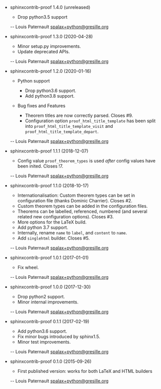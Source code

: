 * sphinxcontrib-proof 1.4.0 (unreleased)

    * Drop python3.5 support

    -- Louis Paternault <spalax+python@gresille.org>

* sphinxcontrib-proof 1.3.0 (2020-04-28)

    * Minor setup.py improvements.
    * Update deprecated APIs.

    -- Louis Paternault <spalax+python@gresille.org>

* sphinxcontrib-proof 1.2.0 (2020-01-16)

    * Python support

        * Drop python3.6 support.
        * Add python3.8 support.

    * Bug fixes and Features

        * Theorem titles are now correctly parsed. Closes #9.
        * Configuration option `proof_html_title_template` has been split into `proof_html_title_template_visit` and `proof_html_title_template_depart`.

    -- Louis Paternault <spalax+python@gresille.org>

* sphinxcontrib-proof 1.1.1 (2018-12-07)

    * Config value `proof_theorem_types` is used *after* config values have been inited. Closes !7.

    -- Louis Paternault <spalax+python@gresille.org>

* sphinxcontrib-proof 1.1.0 (2018-10-17)

    * Internationalisation: Custom theorem types can be set in configuration file (thanks Dominic Charrier). Closes #2.
    * Custom theorem types can be added in the configuration files.
    * Theorems can be labelled, referenced, numbered (and several related new configuration options). Closes #3.
    * More options for the LaTeX build.
    * Add python 3.7 support.
    * Internally, rename `name` to `label`, and `content` to `name`.
    * Add `singlehtml` builder. Closes #5.

    -- Louis Paternault <spalax+python@gresille.org>

* sphinxcontrib-proof 1.0.1 (2017-01-01)

    * Fix wheel.

    -- Louis Paternault <spalax+python@gresille.org>

* sphinxcontrib-proof 1.0.0 (2017-12-30)

    * Drop python2 support.
    * Minor internal improvements.

    -- Louis Paternault <spalax+python@gresille.org>

* sphinxcontrib-proof 0.1.1 (2017-02-19)

    * Add python3.6 support.
    * Fix minor bugs introduced by sphinx1.5.
    * Minor test improvements.

    -- Louis Paternault <spalax+python@gresille.org>

* sphinxcontrib-proof 0.1.0 (2015-09-26)

    * First published version: works for both LaTeX and HTML builders

    -- Louis Paternault <spalax+python@gresille.org>
